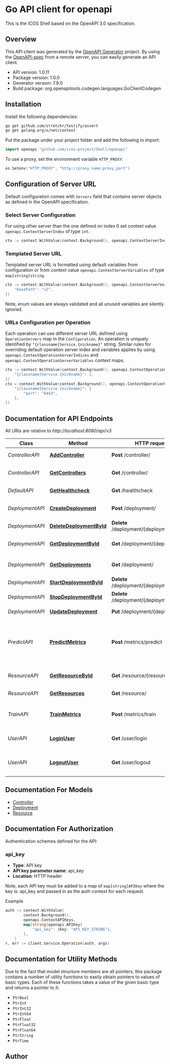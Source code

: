 # Go API client for openapi

This is the ICOS Shell based on the OpenAPI 3.0 specification.

## Overview
This API client was generated by the [OpenAPI Generator](https://openapi-generator.tech) project.  By using the [OpenAPI-spec](https://www.openapis.org/) from a remote server, you can easily generate an API client.

- API version: 1.0.11
- Package version: 1.0.0
- Generator version: 7.9.0
- Build package: org.openapitools.codegen.languages.GoClientCodegen

## Installation

Install the following dependencies:

```sh
go get github.com/stretchr/testify/assert
go get golang.org/x/net/context
```

Put the package under your project folder and add the following in import:

```go
import openapi "github.com/icos-project/Shell/openapi"
```

To use a proxy, set the environment variable `HTTP_PROXY`:

```go
os.Setenv("HTTP_PROXY", "http://proxy_name:proxy_port")
```

## Configuration of Server URL

Default configuration comes with `Servers` field that contains server objects as defined in the OpenAPI specification.

### Select Server Configuration

For using other server than the one defined on index 0 set context value `openapi.ContextServerIndex` of type `int`.

```go
ctx := context.WithValue(context.Background(), openapi.ContextServerIndex, 1)
```

### Templated Server URL

Templated server URL is formatted using default variables from configuration or from context value `openapi.ContextServerVariables` of type `map[string]string`.

```go
ctx := context.WithValue(context.Background(), openapi.ContextServerVariables, map[string]string{
	"basePath": "v2",
})
```

Note, enum values are always validated and all unused variables are silently ignored.

### URLs Configuration per Operation

Each operation can use different server URL defined using `OperationServers` map in the `Configuration`.
An operation is uniquely identified by `"{classname}Service.{nickname}"` string.
Similar rules for overriding default operation server index and variables applies by using `openapi.ContextOperationServerIndices` and `openapi.ContextOperationServerVariables` context maps.

```go
ctx := context.WithValue(context.Background(), openapi.ContextOperationServerIndices, map[string]int{
	"{classname}Service.{nickname}": 2,
})
ctx = context.WithValue(context.Background(), openapi.ContextOperationServerVariables, map[string]map[string]string{
	"{classname}Service.{nickname}": {
		"port": "8443",
	},
})
```

## Documentation for API Endpoints

All URIs are relative to *http://localhost:8080/api/v3*

Class | Method | HTTP request | Description
------------ | ------------- | ------------- | -------------
*ControllerAPI* | [**AddController**](docs/ControllerAPI.md#addcontroller) | **Post** /controller/ | Adds a new controller
*ControllerAPI* | [**GetControllers**](docs/ControllerAPI.md#getcontrollers) | **Get** /controller/ | Returns a list of controllers
*DefaultAPI* | [**GetHealthcheck**](docs/DefaultAPI.md#gethealthcheck) | **Get** /healthcheck | Health check
*DeploymentAPI* | [**CreateDeployment**](docs/DeploymentAPI.md#createdeployment) | **Post** /deployment/ | Creates a new deployment
*DeploymentAPI* | [**DeleteDeploymentById**](docs/DeploymentAPI.md#deletedeploymentbyid) | **Delete** /deployment/{deploymentId} | Deletes a deployment
*DeploymentAPI* | [**GetDeploymentById**](docs/DeploymentAPI.md#getdeploymentbyid) | **Get** /deployment/{deploymentId} | Find deployment by ID
*DeploymentAPI* | [**GetDeployments**](docs/DeploymentAPI.md#getdeployments) | **Get** /deployment/ | Returns a list of deployments
*DeploymentAPI* | [**StartDeploymentById**](docs/DeploymentAPI.md#startdeploymentbyid) | **Delete** /deployment/{deploymentId}/start | Starts a deployment
*DeploymentAPI* | [**StopDeploymentById**](docs/DeploymentAPI.md#stopdeploymentbyid) | **Delete** /deployment/{deploymentId}/stop | Stops a deployment
*DeploymentAPI* | [**UpdateDeployment**](docs/DeploymentAPI.md#updatedeployment) | **Put** /deployment/{deploymentId} | Updates a deployment
*PredictAPI* | [**PredictMetrics**](docs/PredictAPI.md#predictmetrics) | **Post** /metrics/predict | Predict metrics development based on model and input metrics
*ResourceAPI* | [**GetResourceById**](docs/ResourceAPI.md#getresourcebyid) | **Get** /resource/{resourceId} | Find resource by ID
*ResourceAPI* | [**GetResources**](docs/ResourceAPI.md#getresources) | **Get** /resource/ | Returns a list of resources
*TrainAPI* | [**TrainMetrics**](docs/TrainAPI.md#trainmetrics) | **Post** /metrics/train | Trains a model on a set of metrics
*UserAPI* | [**LoginUser**](docs/UserAPI.md#loginuser) | **Get** /user/login | Logs user into the system
*UserAPI* | [**LogoutUser**](docs/UserAPI.md#logoutuser) | **Get** /user/logout | Logs out current logged in user session


## Documentation For Models

 - [Controller](docs/Controller.md)
 - [Deployment](docs/Deployment.md)
 - [Resource](docs/Resource.md)


## Documentation For Authorization


Authentication schemes defined for the API:
### api_key

- **Type**: API key
- **API key parameter name**: api_key
- **Location**: HTTP header

Note, each API key must be added to a map of `map[string]APIKey` where the key is: api_key and passed in as the auth context for each request.

Example

```go
auth := context.WithValue(
		context.Background(),
		openapi.ContextAPIKeys,
		map[string]openapi.APIKey{
			"api_key": {Key: "API_KEY_STRING"},
		},
	)
r, err := client.Service.Operation(auth, args)
```


## Documentation for Utility Methods

Due to the fact that model structure members are all pointers, this package contains
a number of utility functions to easily obtain pointers to values of basic types.
Each of these functions takes a value of the given basic type and returns a pointer to it:

* `PtrBool`
* `PtrInt`
* `PtrInt32`
* `PtrInt64`
* `PtrFloat`
* `PtrFloat32`
* `PtrFloat64`
* `PtrString`
* `PtrTime`

## Author



